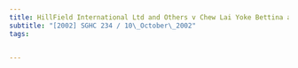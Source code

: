 ```yaml
---
title: HillField International Ltd and Others v Chew Lai Yoke Bettina and another action 
subtitle: "[2002] SGHC 234 / 10\_October\_2002"
tags:


---
```


